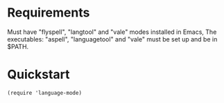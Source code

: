 # Requirements
Must have "flyspell", "langtool" and "vale" modes installed in Emacs, The executables: "aspell", "languagetool" and "vale" must be set up and be in $PATH.


# Quickstart

    (require 'language-mode)
